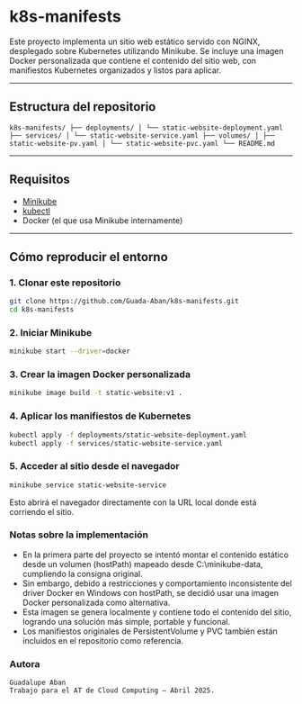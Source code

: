 # k8s-manifests


Este proyecto implementa un sitio web estático servido con NGINX, desplegado sobre Kubernetes utilizando Minikube. 
Se incluye una imagen Docker personalizada que contiene el contenido del sitio web, con manifiestos Kubernetes organizados y listos para aplicar.

---

##  Estructura del repositorio

```
k8s-manifests/ ├── deployments/ │ └── static-website-deployment.yaml ├── services/ │ └── static-website-service.yaml ├── volumes/ │ ├── static-website-pv.yaml │ └── static-website-pvc.yaml └── README.md
```

---

##  Requisitos

- [Minikube](https://minikube.sigs.k8s.io/docs/start/)
- [kubectl](https://kubernetes.io/docs/tasks/tools/)
- Docker (el que usa Minikube internamente)

---

##  Cómo reproducir el entorno

### 1. Clonar este repositorio

```bash
git clone https://github.com/Guada-Aban/k8s-manifests.git
cd k8s-manifests
```

### 2. Iniciar Minikube
```bash
minikube start --driver=docker
```

### 3. Crear la imagen Docker personalizada
```bash
minikube image build -t static-website:v1 .
```

### 4. Aplicar los manifiestos de Kubernetes
```bash
kubectl apply -f deployments/static-website-deployment.yaml
kubectl apply -f services/static-website-service.yaml
```

### 5. Acceder al sitio desde el navegador
```bash
minikube service static-website-service
```
Esto abrirá el navegador directamente con la URL local donde está corriendo el sitio.

### Notas sobre la implementación
- En la primera parte del proyecto se intentó montar el contenido estático desde un volumen (hostPath) mapeado desde C:\minikube-data, cumpliendo la consigna original.
- Sin embargo, debido a restricciones y comportamiento inconsistente del driver Docker en Windows con hostPath, se decidió usar una imagen Docker personalizada como alternativa.
- Esta imagen se genera localmente y contiene todo el contenido del sitio, logrando una solución más simple, portable y funcional.
- Los manifiestos originales de PersistentVolume y PVC también están incluidos en el repositorio como referencia.

 ### Autora
    Guadalupe Aban
    Trabajo para el AT de Cloud Computing – Abril 2025.





